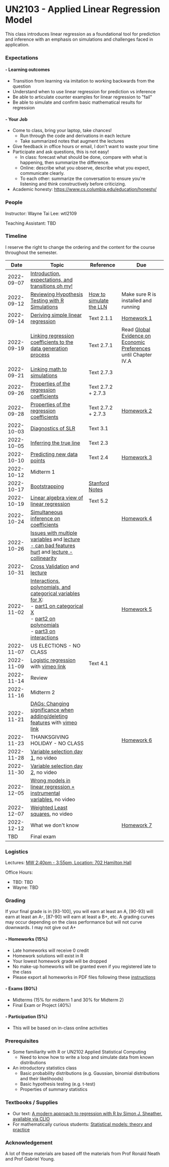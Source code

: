 # UN2103 - Applied Linear Regression Model

This class introduces linear regression as a foundational tool for
prediction and inference with an emphasis on simulations and challenges
faced in application.

### Expectations
#### - Learning outcomes
- Transition from learning via imitation to working backwards from the question
- Understand when to use linear regression for prediction vs inference
- Be able to articulate counter examples for linear regression to "fail"
- Be able to simulate and confirm basic mathematical results for regression

#### - Your Job
  - Come to class, bring your laptop, take chances!
    - Run through the code and derivations in each lecture
    - Take summarized notes that augment the lectures
  - Give feedback in office hours or email, I don't want to waste your time
  - Participate and ask questions, this is not easy!
    - In class: forecast what should be done, compare with what is happening, then summarize the difference.
    - Online: describe what you observe, describe what you expect, communicate clearly.
    - To each other: summarize the conversation to ensure you're listening and think constructively before criticizing.
  - Academic honesty: https://www.cs.columbia.edu/education/honesty/

### People
Instructor:
Wayne Tai Lee: wtl2109

Teaching Assistant:
TBD

### Timeline
  I reserve the right to change the ordering and the content for the course throughout the semester.

  |Date|Topic|Reference|Due|
  |---|---|---|---|
  |2022-09-07|[Introduction, expectations, and transitions oh my!](https://drive.google.com/open?id=12GIwf8KVtYc7KN7C6eVC8c3R41LiQNtQlVBHTNv4HmA)|||
  |2022-09-12|[Reviewing Hypothesis Testing with R Simulations](https://drive.google.com/open?id=1zBjQ9G508s4PBlmMWR2_fofictjvj3Achw30BBCVmnc)|[How to simulate the LLN](https://leewtai.github.io/courses/stat_computing/lectures/learning_r_lln.html)|Make sure R is installed and running|
  |2022-09-14|[Deriving simple linear regression](https://docs.google.com/presentation/d/15m8XkAKZaDA4lsTJxvTaHekrFPXFVv22qZ6j5MDrBrg/edit?usp=sharing)|Text 2.1.1|[Homework 1](homeworks/applied/hw1_prerequisites.md)|
  |2022-09-19|[Linking regression coefficients to the data generation process](https://docs.google.com/presentation/d/1NalZQ2EWSt3Z7ojP0iPOt902VyJfRrP-MsEyc8qXoE0/edit?usp=sharing)|Text 2.7.1|Read [Global Evidence on Economic Preferences](https://doi.org/10.1093/qje/qjy013) until Chapter IV.A|
  |2022-09-21|[Linking math to simulations](https://docs.google.com/presentation/d/1-TaFO-3j1-een-w3pjExEbKQXdrJqV6ZI-AOZc9ZQHM/edit?usp=sharing)|Text 2.7.3||
  |2022-09-26|[Properties of the regression coefficients](https://docs.google.com/presentation/d/1IpFAEOFCMSw5cP-0_ldHx4xxDCljdJCPyngexhTAMSk/edit?usp=sharing)|Text 2.7.2 + 2.7.3||
  |2022-09-28|[Properties of the regression coefficients](https://docs.google.com/presentation/d/1IpFAEOFCMSw5cP-0_ldHx4xxDCljdJCPyngexhTAMSk/edit?usp=sharing)|Text 2.7.2 + 2.7.3|[Homework 2](homeworks/applied/hw2_optimization.md)|
  |2022-10-03|[Diagnostics of SLR](https://docs.google.com/presentation/d/1_ydaxURpK2F-YkuGXKHxYF9rJ4bRAi6B9ftnyh_LXrM/edit?usp=sharing)|Text 3.1||
  |2022-10-05|[Inferring the true line](https://us.edstem.org/courses/182/lessons/688/slides/3343)|Text 2.3||
  |2022-10-10|[Predicting new data points](https://us.edstem.org/courses/182/lessons/688/slides/3357)|Text 2.4|[Homework 3](homeworks/applied/hw3_simple_lin_reg.md)|
  |2022-10-12|Midterm 1|||
  |2022-10-17|[Bootstrapping](https://docs.google.com/presentation/d/1A_K6gVhFnxoh71oNSbrwIJgJO5zORxYVgv2bM2wJQjg/edit?usp=sharing)|[Stanford Notes](http://statweb.stanford.edu/~tibs/sta305files/FoxOnBootingRegInR.pdf)||
  |2022-10-19|[Linear algebra view of linear regression](https://us.edstem.org/courses/182/lessons/765/slides/3496)|Text 5.2||
  |2022-10-24|[Simultaneous inference on coefficients](https://us.edstem.org/courses/182/lessons/767/edit/slides/3504)||[Homework 4](homeworks/applied/hw4_pred_inference.md)|
  |2022-10-26|[Issues with multiple variables](https://us.edstem.org/courses/182/lessons/770/slides/3524) and [lecture - can bad features hurt](https://vimeo.com/398651931) and [lecture - collinearity](https://vimeo.com/398652055)|||
  |2022-10-31|[Cross Validation](https://us.edstem.org/courses/182/lessons/734/slides/3362) and [lecture](https://vimeo.com/398680410)|||
  |2022-11-02|[Interactions, polynomials, and categorical variables for X](https://us.edstem.org/courses/182/lessons/865/slides/3953):<br>- [part1 on categorical X](https://vimeo.com/403745129)<br>- [part2 on polynomials](https://vimeo.com/403753144)<br>- [part3 on interactions](https://vimeo.com/403773071)||[Homework 5](homeworks/applied/hw5_adding_features.md)|
  |2022-11-07|US ELECTIONS - NO CLASS|||
  |2022-11-09|[Logistic regression](https://us.edstem.org/courses/182/lessons/906/slides/4169) with [vimeo link](https://vimeo.com/403816949)|Text 4.1||
  |2022-11-14|Review|||
  |2022-11-16|Midterm 2|||
  |2022-11-21|[DAGs: Changing significance when adding/deleting features](https://us.edstem.org/courses/182/lessons/912/slides/4193) with [vimeo link](https://vimeo.com/403836156)|||
  |2022-11-23|THANKSGIVING HOLIDAY - NO CLASS||[Homework 6](homeworks/applied/hw6_challenges.md)|
  |2022-11-28|[Variable selection day 1](https://us.edstem.org/courses/182/lessons/1060/slides/5022), no video|||
  |2022-11-30|[Variable selection day 2](https://us.edstem.org/courses/182/lessons/1060/slides/5031), no video|||
  |2022-12-05|[Wrong models in linear regression + instrumental variables](https://us.edstem.org/courses/182/lessons/1110/slides/5285), no video|||
  |2022-12-07|[Weighted Least squares](https://us.edstem.org/courses/182/lessons/1112/slides/5309), no video|||
  |2022-12-12|What we don't know||[Homework 7](homeworks/applied/hw7_extended_topics.md)|
  |TBD|Final exam|||



### Logistics
Lectures:
  [MW 2:40pm - 3:55pm, Location: 702 Hamilton Hall](https://vergil.registrar.columbia.edu/#/courses/APPLIED%20LINEAR%20REG%20ANALYSIS)

Office Hours:
- TBD: TBD
- Wayne: TBD


### Grading
If your final grade is in \[93-100], you will earn at least an A, \[90-93) will earn at least an A-, \[87-90) will earn at least a B+, etc. A grading curves may occur depending on the class performance but will not curve downwards. I may not give out A+

#### - Homeworks (15%)
  - Late homeworks will receive 0 credit
  - Homework solutions will exist in R
  - Your lowest homework grade will be dropped
  - No make-up homeworks will be granted even if you registered late to the class
  - Please export all homeworks in PDF files following these [instructions](../../setup/math_and_code.md)
#### - Exams (80%)
  - Midterms (15% for midterm 1 and 30% for Midterm 2)
  - Final Exam or Project (40%)
#### - Participation (5%)
  - This will be based on in-class online activities

### Prerequisites
  - Some familiarity with R or UN2102 Applied Statistical Computing
    - Need to know how to write a loop and simulate data from known distributions
  - An introductory statistics class
    - Basic probability distributions (e.g. Gaussian, binomial distributions and their likelihoods)
    - Basic hypothesis testing (e.g. t-test)
    - Properties of summary statistics

### Textbooks / Supplies
- Our text: [A modern approach to regression with R by Simon J. Sheather, available via CLIO](https://clio.columbia.edu/catalog/7900489)
- For mathematically curious students: [Statistical models: theory and practice](https://clio.columbia.edu/catalog/10285295)

### Acknowledgement
A lot of these materials are based off the materials from Prof Ronald Neath and Prof Gabriel Young.
